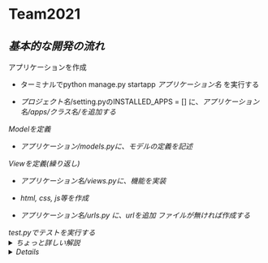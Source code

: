 # **Team2021**



## *基本的な開発の流れ*


<dt> アプリケーションを作成

  - ターミナルでpython manage.py startapp <em>アプリケーション名</em> を実行する
  
  - <em>プロジェクト名</em>/setting.pyのINSTALLED_APPS = [] に、<em>アプリケーション名/apps/クラス名/を追加する

<dt> Modelを定義

  - アプリケーション/models.pyに、モデルの定義を記述

<dt> Viewを定義(繰り返し)

  - アプリケーション名/views.pyに、機能を実装
  
  - html, css, js等を作成
  
  - アプリケーション名/urls.py に、urlを追加 ファイルが無ければ作成する

<dt> test.pyでテストを実行する

  
  
<details>
  <summary>ちょっと詳しい解説</summary>
  
  ```python:sampleDjango.py
""" requirement.txtの使い方 """
# クローンしてきたリポジトリに、requirements.txtが存在することを確認する。ファイル階層も確認
# 普段使用する環境にinstall したくなければ、新規で適当な場所に環境を作る
# terminal上で、
pip install -r requirements.txt
# を実行する


"""アプリケーションを開始"""
python manage.py startapp AppName


"""models.pyに、必要なDBのモデルを作成する方法"""
# 紹介するのは、すでに存在するDBとテーブルを使用する方法です
python manage.py inspectdb
# 上記のコードを実行すると、setting.pyで宣言したDBの全てのテーブルをmodelとして定義したコードが返ってきます
# 使うテーブルが一部の場合には、
python manage.py inspectdb TableName
# とすると、指定したテーブルのmodel定義が返ってきます
# また、
python manage.py inspectdb > AppName/models.py
# で、処理結果を使用するアプリケーションのmodels.pyに持って来ることが出来ます。しかし、この処理は上書きとして行われます


"""ProjectName/urls.pyと、AppName/urls.pyの違い"""
# p/urls.pyで行われるのは、各アプリケーションへのroutingです
http://localhost:8000/admin/
# 上のurlで、p/urls.pyが判別するのは、/admin/の部分です
# 実際には、
    path('admin', include=('admin.urls')),
# の様な記述にマッチして、includeの中身にurlを送って処理を任せているのです

# a/urls.pyで行われるのは、p/urls.pyから送られてきたurlのさらなる解析です。
http://localhost:8000/admin/userdata/
http://localhost:8000/admin/userdata/1/
# 上記のurlは、admin アプリケーションへ送られてくるurlです。
  
# このurlは、
    path('userdata/', views.index, name='user'),
# にマッチします。この中で、views.indexというのは、views.pyのindex()関数を実行するということです
# flaskでいうところの
@app.route('admin/userdata'):
def index():
# と同じ働きです。
  
# しかし、上記のpathでは、二段目のurlにマッチしません(させる方法もありますが必要ないです)。なので、
    path('userdata/<int:pk>', views.index, name='userIndex'),
# も追加してあげましょう。ここで、/<int:pk>が増えています。これは、htmlでurlを記述する際、値を一緒にあげる為に記述しています
```
  
</details>

<details>

    <summary>実際に使用するであろうコード</summary>

</details>
